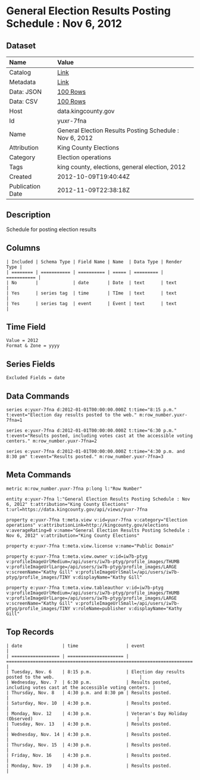 # General Election Results Posting Schedule : Nov 6, 2012

## Dataset

| Name | Value |
| :--- | :---- |
| Catalog | [Link](https://catalog.data.gov/dataset/general-election-results-posting-schedule-nov-6-2012-5311f) |
| Metadata | [Link](https://data.kingcounty.gov/api/views/yuxr-7fna) |
| Data: JSON | [100 Rows](https://data.kingcounty.gov/api/views/yuxr-7fna/rows.json?max_rows=100) |
| Data: CSV | [100 Rows](https://data.kingcounty.gov/api/views/yuxr-7fna/rows.csv?max_rows=100) |
| Host | data.kingcounty.gov |
| Id | yuxr-7fna |
| Name | General Election Results Posting Schedule : Nov 6, 2012 |
| Attribution | King County Elections |
| Category | Election operations |
| Tags | king county, elections, general election, 2012 |
| Created | 2012-10-09T19:40:44Z |
| Publication Date | 2012-11-09T22:38:18Z |

## Description

Schedule for posting election results

## Columns

```ls
| Included | Schema Type | Field Name | Name  | Data Type | Render Type |
| ======== | =========== | ========== | ===== | ========= | =========== |
| No       |             | date       | Date  | text      | text        |
| Yes      | series tag  | time       | TIme  | text      | text        |
| Yes      | series tag  | event      | Event | text      | text        |
```

## Time Field

```ls
Value = 2012
Format & Zone = yyyy
```

## Series Fields

```ls
Excluded Fields = date
```

## Data Commands

```ls
series e:yuxr-7fna d:2012-01-01T00:00:00.000Z t:time="8:15 p.m." t:event="Election day results posted to the web." m:row_number.yuxr-7fna=1

series e:yuxr-7fna d:2012-01-01T00:00:00.000Z t:time="6:30 p.m." t:event="Results posted, including votes cast at the accessible voting centers." m:row_number.yuxr-7fna=2

series e:yuxr-7fna d:2012-01-01T00:00:00.000Z t:time="4:30 p.m. and 8:30 pm" t:event="Results posted." m:row_number.yuxr-7fna=3
```

## Meta Commands

```ls
metric m:row_number.yuxr-7fna p:long l:"Row Number"

entity e:yuxr-7fna l:"General Election Results Posting Schedule : Nov 6, 2012" t:attribution="King County Elections" t:url=https://data.kingcounty.gov/api/views/yuxr-7fna

property e:yuxr-7fna t:meta.view v:id=yuxr-7fna v:category="Election operations" v:attributionLink=http://kingcounty.gov/elections v:averageRating=0 v:name="General Election Results Posting Schedule : Nov 6, 2012" v:attribution="King County Elections"

property e:yuxr-7fna t:meta.view.license v:name="Public Domain"

property e:yuxr-7fna t:meta.view.owner v:id=iw7b-ptyg v:profileImageUrlMedium=/api/users/iw7b-ptyg/profile_images/THUMB v:profileImageUrlLarge=/api/users/iw7b-ptyg/profile_images/LARGE v:screenName="Kathy Gill" v:profileImageUrlSmall=/api/users/iw7b-ptyg/profile_images/TINY v:displayName="Kathy Gill"

property e:yuxr-7fna t:meta.view.tableauthor v:id=iw7b-ptyg v:profileImageUrlMedium=/api/users/iw7b-ptyg/profile_images/THUMB v:profileImageUrlLarge=/api/users/iw7b-ptyg/profile_images/LARGE v:screenName="Kathy Gill" v:profileImageUrlSmall=/api/users/iw7b-ptyg/profile_images/TINY v:roleName=publisher v:displayName="Kathy Gill"
```

## Top Records

```ls
| date               | time                  | event                                                                  | 
| ================== | ===================== | ====================================================================== | 
| Tuesday, Nov. 6    | 8:15 p.m.             | Election day results posted to the web.                                | 
| Wednesday, Nov. 7  | 6:30 p.m.             | Results posted, including votes cast at the accessible voting centers. | 
| Thursday, Nov. 8   | 4:30 p.m. and 8:30 pm | Results posted.                                                        | 
| Saturday, Nov. 10  | 4:30 p.m.             | Results posted.                                                        | 
| Monday, Nov. 12    | 4:30 p.m.             | Veteran's Day Holiday (Observed)                                       | 
| Tuesday, Nov. 13   | 4:30 p.m.             | Results posted.                                                        | 
| Wednesday, Nov. 14 | 4:30 p.m.             | Results posted.                                                        | 
| Thursday, Nov. 15  | 4:30 p.m.             | Results posted.                                                        | 
| Friday, Nov. 16    | 4:30 p.m.             | Results posted.                                                        | 
| Monday, Nov. 19    | 4:30 p.m.             | Results posted.                                                        | 
```